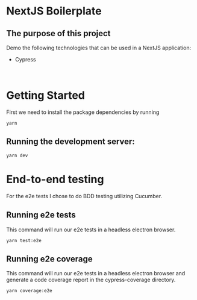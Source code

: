 # NextJS Boilerplate

## The purpose of this project

Demo the following technologies that can be used in a NextJS application:

- Cypress

  <br>

# Getting Started

First we need to install the package dependencies by running

```
yarn
```

## Running the development server:

```
yarn dev
```

# End-to-end testing

For the e2e tests I chose to do BDD testing utilizing Cucumber.

## Running e2e tests

This command will run our e2e tests in a headless electron browser.

```
yarn test:e2e
```

## Running e2e coverage

This command will run our e2e tests in a headless electron browser and generate a code coverage report in the cypress-coverage directory.

```
yarn coverage:e2e
```
